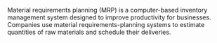 Material requirements planning (MRP) is a computer-based inventory management system designed to improve productivity for businesses. Companies use material requirements-planning systems to estimate quantities of raw materials and schedule their deliveries.
